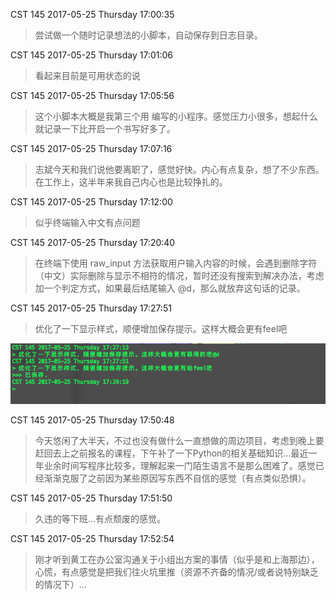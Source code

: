 CST 145 2017-05-25 Thursday 17:00:35
> 尝试做一个随时记录想法的小脚本，自动保存到日志目录。

CST 145 2017-05-25 Thursday 17:01:06
> 看起来目前是可用状态的说

CST 145 2017-05-25 Thursday 17:05:56
> 这个小脚本大概是我第三个用 编写的小程序。感觉压力小很多，想起什么就记录一下比开启一个书写好多了。

CST 145 2017-05-25 Thursday 17:07:16
> 志斌今天和我们说他要离职了，感觉好快。内心有点复杂，想了不少东西。在工作上，这半年来我自己内心也是比较挣扎的。

CST 145 2017-05-25 Thursday 17:12:00
> 似乎终端输入中文有点问题


CST 145 2017-05-25 Thursday 17:20:40
> 在终端下使用 raw_input 方法获取用户输入内容的时候，会遇到删除字符（中文）实际删除与显示不相符的情况，暂时还没有搜索到解决办法，考虑加一个判定方式，如果最后结尾输入 @d，那么就放弃这句话的记录。

CST 145 2017-05-25 Thursday 17:27:51
> 优化了一下显示样式，顺便增加保存提示。这样大概会更有feel吧

![](./_image/2017-05-25-17-29-41.png)

CST 145 2017-05-25 Thursday 17:50:48
> 今天悠闲了大半天，不过也没有做什么一直想做的周边项目，考虑到晚上要赶回去上之前报名的课程，下午补了一下Python的相关基础知识...最近一年业余时间写程序比较多，理解起来一门陌生语言不是那么困难了。感觉已经渐渐克服了之前因为某些原因写东西不自信的感觉（有点类似恐惧）。

CST 145 2017-05-25 Thursday 17:51:50
> 久违的等下班...有点颓废的感觉。

CST 145 2017-05-25 Thursday 17:52:54
> 刚才听到黄工在办公室沟通关于小组出方案的事情（似乎是和上海那边），心慌，有点感觉是把我们往火坑里推（资源不齐备的情况/或者说特别缺乏的情况下）...

